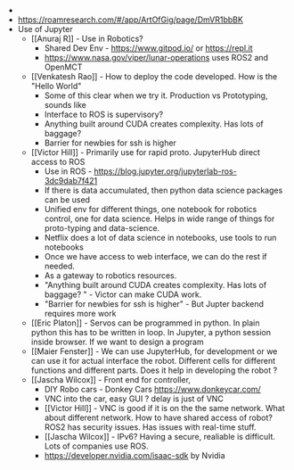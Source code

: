 - 
- https://roamresearch.com/#/app/ArtOfGig/page/DmVR1bbBK
- Use of Jupyter
    - [[Anuraj R]] - Use in Robotics? 
        - Shared Dev Env - https://www.gitpod.io/ or https://repl.it
        - https://www.nasa.gov/viper/lunar-operations uses ROS2 and OpenMCT
    - [[Venkatesh Rao]] - How to deploy the code developed. How is the "Hello World"
        - Some of this clear when we try it. Production vs Prototyping, sounds like 
        - Interface to ROS is supervisory? 
        - Anything built around CUDA creates complexity. Has lots of baggage? 
        - Barrier for newbies for ssh is higher
    - [[Victor Hill]] - Primarily use for rapid proto. JupyterHub direct access to ROS
        - Use in ROS - https://blog.jupyter.org/jupyterlab-ros-3dc9dab7f421
        - If there is data accumulated, then python data science packages can be used 
        - Unified env for different things, one notebook for robotics control, one for data science. Helps in wide range of things for proto-typing and data-science. 
        - Netflix does a lot of data science in notebooks, use tools to run notebooks 
        - Once we have access to web interface, we can do the rest if needed.
        - As a gateway to robotics resources. 
        - "Anything built around CUDA creates complexity. Has lots of baggage? " - Victor can make CUDA work.
        - "Barrier for newbies for ssh is higher" - But Jupter backend requires more work
    - [[Eric Platon]] - Servos can be programmed in python. In plain python this has to be written in loop. In Jupyter, a python session inside browser. If we want to design a program
    - [[Maier Fenster]] - We can use JupyterHub, for development or we can use it for actual interface the robot. Different cells for different functions and different parts. Does it help in developing the robot ? 
    - [[Jascha Wilcox]] - Front end for controller, 
        - DIY Robo cars - Donkey Cars https://www.donkeycar.com/
        - VNC into the car, easy GUI ? delay is just of VNC
        - [[Victor Hill]] - VNC is good if it is on the the same network. What about different network. How to have shared access of robot? ROS2 has security issues. Has issues with real-time stuff. 
        - [[Jascha Wilcox]] - IPv6? Having a secure, realiable is difficult. Lots of companies use ROS. 
        - https://developer.nvidia.com/isaac-sdk by Nvidia
